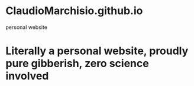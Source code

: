 # ClaudioMarchisio.github.io
personal website

# Literally a personal website, proudly pure gibberish, zero science involved
